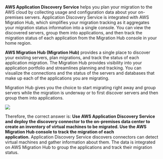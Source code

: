 **AWS Application Discovery Service** helps you plan your migration to the AWS cloud by collecting usage and configuration data about your on-premises servers. Application Discovery Service is integrated with AWS Migration Hub, which simplifies your migration tracking as it aggregates your migration status information into a single console. You can view the discovered servers, group them into applications, and then track the migration status of each application from the Migration Hub console in your home region.

**AWS Migration Hub (Migration Hub)** provides a single place to discover your existing servers, plan migrations, and track the status of each application migration. The Migration Hub provides visibility into your application portfolio and streamlines planning and tracking. You can visualize the connections and the status of the servers and databases that make up each of the applications you are migrating.

Migration Hub gives you the choice to start migrating right away and group servers while the migration is underway or to first discover servers and then group them into applications.

![](https://media.tutorialsdojo.com/saa_aws_migration_hub.jpg)

Therefore, the correct answer is: **Use AWS Application Discovery Service and deploy the discovery connector to the on-premises data center to create an inventory of virtual machines to be migrated. Use the AWS Migration Hub console to track the migration of each application.** Application Discovery Service discovers connectors can detect virtual machines and gather information about them. The data is integrated on AWS Migration Hub to group the applications and track their migration status.